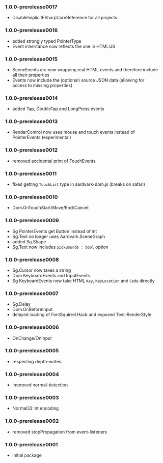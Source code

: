 ### 1.0.0-prerelease0017
* DisableImplicitFSharpCoreReference for all projects

### 1.0.0-prerelease0016
* added strongly typed PointerType
* Event inheritance now reflects the one in HTML/JS

### 1.0.0-prerelease0015
* SceneEvents are now wrapping real HTML events and therefore include all their properties
* Events now include the (optional) source JSON data (allowing for access to missing properties)

### 1.0.0-prerelease0014
* added Tap, DoubleTap and LongPress events

### 1.0.0-prerelease0013
* RenderControl now uses mouse and touch events instead of PointerEvents (experimental)

### 1.0.0-prerelease0012
* removed accidental print of TouchEvents

### 1.0.0-prerelease0011
* fixed getting `TouchList` type in aardvark-dom.js (breaks on safari)

### 1.0.0-prerelease0010
* Dom.OnTouchStart/Move/End/Cancel

### 1.0.0-prerelease0009
* Sg PointerEvents get Button instead of int
* Sg.Text no longer uses Aardvark.SceneGraph
* added Sg.Shape
* Sg.Text now includes `pickBounds : bool` option

### 1.0.0-prerelease0008
* Sg.Cursor now takes a string
* Dom KeyboardEvents and InputEvents
* Sg KeyboardEvents now take HTML `Key`, `KeyLocation` and `Code` directly

### 1.0.0-prerelease0007
* Sg.Delay
* Dom.OnBeforeInput
* delayed loading of FontSquirrel.Hack and exposed Text-RenderStyle

### 1.0.0-prerelease0006
* OnChange/OnInput

### 1.0.0-prerelease0005
* respecting depth-writes

### 1.0.0-prerelease0004
* Improved normal-detection

### 1.0.0-prerelease0003
* Normal32 int encoding

### 1.0.0-prerelease0002
* removed stopPropagation from event-listeners

### 1.0.0-prerelease0001
* initial package 
